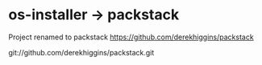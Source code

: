 os-installer -> packstack
============

Project renamed to packstack
https://github.com/derekhiggins/packstack

git://github.com/derekhiggins/packstack.git